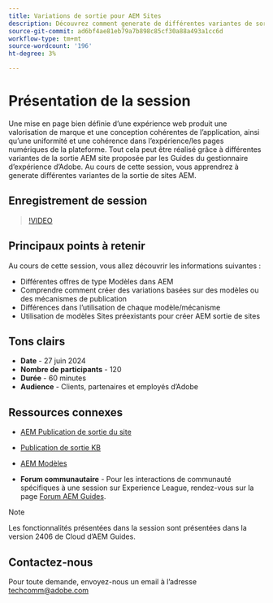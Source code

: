 ```yaml
---
title: Variations de sortie pour AEM Sites
description: Découvrez comment generate de différentes variantes de sortie AEM Sites à partir d’AEM Guides
source-git-commit: ad6bf4ae81eb79a7b898c85cf30a88a493a1cc6d
workflow-type: tm+mt
source-wordcount: '196'
ht-degree: 3%

---
```



# Présentation de la session

Une mise en page bien définie d’une expérience web produit une valorisation de marque et une conception cohérentes de l’application, ainsi qu’une uniformité et une cohérence dans l’expérience/les pages numériques de la plateforme.
Tout cela peut être réalisé grâce à différentes variantes de la sortie AEM site proposée par les Guides du gestionnaire d’expérience d’Adobe.
Au cours de cette session, vous apprendrez à generate différentes variantes de la sortie de sites AEM.

## Enregistrement de session

>[!VIDEO](https://video.tv.adobe.com/v/3430649/)

## Principaux points à retenir

Au cours de cette session, vous allez découvrir les informations suivantes :

- Différentes offres de type Modèles dans AEM
- Comprendre comment créer des variations basées sur des modèles ou des mécanismes de publication
- Différences dans l’utilisation de chaque modèle/mécanisme
- Utilisation de modèles Sites préexistants pour créer AEM sortie de sites

## Tons clairs

- **Date** - 27 juin 2024
- **Nombre de participants** - 120
- **Durée** - 60 minutes
- **Audience** - Clients, partenaires et employés d’Adobe

## Ressources connexes


- [AEM Publication de sortie du site](https://experienceleague.adobe.com/en/docs/experience-manager-guides/using/user-guide/output-gen/output-presets-aemg/generate-output-aem-site#:~:text=To%20open%20output%20presets%20for,configurations%2C%20and%20then%20click%20Save.)

- [Publication de sortie KB](https://experienceleague.adobe.com/en/docs/experience-manager-guides/using/user-guide/output-gen/output-presets-aemg/generate-output-knowledge-base)

- [AEM Modèles](https://experienceleague.adobe.com/fr/docs/experience-manager-65/content/implementing/developing/platform/templates/templates)

- **Forum communautaire** - Pour les interactions de communauté spécifiques à une session sur Experience League, rendez-vous sur la page [Forum AEM Guides](https://experienceleaguecommunities.adobe.com/t5/experience-manager-guides/bd-p/xml-documentation-discussions).

>[!NOTE]
>
> Les fonctionnalités présentées dans la session sont présentées dans la version 2406 de Cloud d’AEM Guides.

## Contactez-nous

Pour toute demande, envoyez-nous un email à l’adresse <techcomm@adobe.com>
